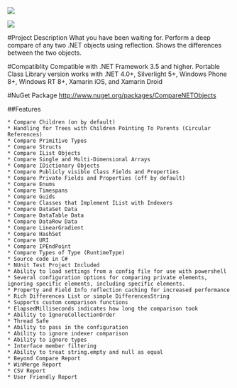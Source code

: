 [<img src="https://github.com/GregFinzer/comparenetobjects/blob/master/logo.png">](http://www.kellermansoftware.com)

[<img src="https://github.com/GregFinzer/comparenetobjects/blob/master/PoweredByNDepend.png">](http://www.ndepend.com)

#Project Description
What you have been waiting for. Perform a deep compare of any two .NET objects using reflection. Shows the differences between the two objects.

#Compatiblity
Compatible with .NET Framework 3.5 and higher. Portable Class Library version works with .NET 4.0+, Silverlight 5+, Windows Phone 8+, Windows RT 8+, Xamarin iOS, and Xamarin Droid

#NuGet Package
http://www.nuget.org/packages/CompareNETObjects

##Features

    * Compare Children (on by default)
    * Handling for Trees with Children Pointing To Parents (Circular References)
    * Compare Primitive Types
    * Compare Structs
    * Compare IList Objects
    * Compare Single and Multi-Dimensional Arrays
    * Compare IDictionary Objects
    * Compare Publicly visible Class Fields and Properties
    * Compare Private Fields and Properties (off by default)
    * Compare Enums
    * Compare Timespans
    * Compare Guids
    * Compare Classes that Implement IList with Indexers
    * Compare DataSet Data
    * Compare DataTable Data
    * Compare DataRow Data
    * Compare LinearGradient
    * Compare HashSet
    * Compare URI
    * Compare IPEndPoint
    * Compare Types of Type (RuntimeType)
    * Source code in C#
    * NUnit Test Project Included
    * Ability to load settings from a config file for use with powershell
    * Several configuration options for comparing private elements, ignoring specific elements, including specific elements.
    * Property and Field Info reflection caching for increased performance
    * Rich Differences List or simple DifferencesString
    * Supports custom comparison functions
    * ElapsedMilliseconds indicates how long the comparison took
    * Ability to IgnoreCollectionOrder
    * Thread Safe
    * Ability to pass in the configuration
    * Ability to ignore indexer comparison
    * Ability to ignore types
    * Interface member filtering
    * Ability to treat string.empty and null as equal
    * Beyond Compare Report
    * WinMerge Report
    * CSV Report
    * User Friendly Report 
